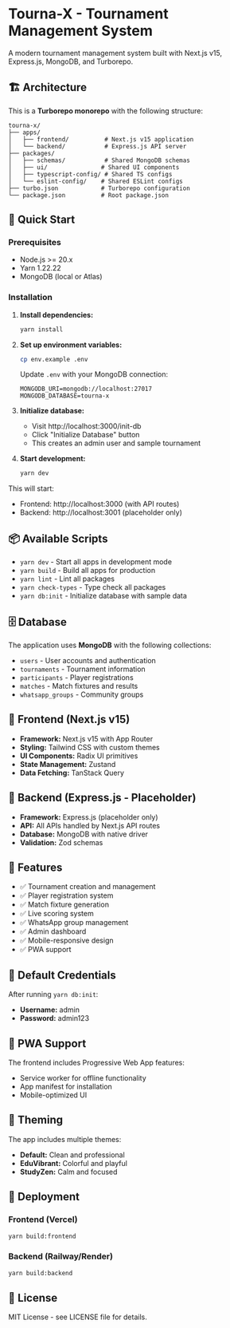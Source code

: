 # Tourna-X - Tournament Management System

A modern tournament management system built with Next.js v15, Express.js, MongoDB, and Turborepo.

## 🏗️ Architecture

This is a **Turborepo monorepo** with the following structure:

```
tourna-x/
├── apps/
│   ├── frontend/          # Next.js v15 application
│   └── backend/           # Express.js API server
├── packages/
│   ├── schemas/           # Shared MongoDB schemas
│   ├── ui/               # Shared UI components
│   ├── typescript-config/ # Shared TS configs
│   └── eslint-config/    # Shared ESLint configs
├── turbo.json            # Turborepo configuration
└── package.json          # Root package.json
```

## 🚀 Quick Start

### Prerequisites
- Node.js >= 20.x
- Yarn 1.22.22
- MongoDB (local or Atlas)

### Installation

1. **Install dependencies:**
   ```bash
   yarn install
   ```

2. **Set up environment variables:**
   ```bash
   cp env.example .env
   ```
   
   Update `.env` with your MongoDB connection:
   ```env
   MONGODB_URI=mongodb://localhost:27017
   MONGODB_DATABASE=tourna-x
   ```

3. **Initialize database:**
   - Visit http://localhost:3000/init-db
   - Click "Initialize Database" button
   - This creates an admin user and sample tournament

4. **Start development:**
   ```bash
   yarn dev
   ```

This will start:
- Frontend: http://localhost:3000 (with API routes)
- Backend: http://localhost:3001 (placeholder only)

## 📦 Available Scripts

- `yarn dev` - Start all apps in development mode
- `yarn build` - Build all apps for production
- `yarn lint` - Lint all packages
- `yarn check-types` - Type check all packages
- `yarn db:init` - Initialize database with sample data

## 🗄️ Database

The application uses **MongoDB** with the following collections:
- `users` - User accounts and authentication
- `tournaments` - Tournament information
- `participants` - Player registrations
- `matches` - Match fixtures and results
- `whatsapp_groups` - Community groups

## 🎨 Frontend (Next.js v15)

- **Framework:** Next.js v15 with App Router
- **Styling:** Tailwind CSS with custom themes
- **UI Components:** Radix UI primitives
- **State Management:** Zustand
- **Data Fetching:** TanStack Query

## 🔧 Backend (Express.js - Placeholder)

- **Framework:** Express.js (placeholder only)
- **API:** All APIs handled by Next.js API routes
- **Database:** MongoDB with native driver
- **Validation:** Zod schemas

## 🎯 Features

- ✅ Tournament creation and management
- ✅ Player registration system
- ✅ Match fixture generation
- ✅ Live scoring system
- ✅ WhatsApp group management
- ✅ Admin dashboard
- ✅ Mobile-responsive design
- ✅ PWA support

## 🔐 Default Credentials

After running `yarn db:init`:
- **Username:** admin
- **Password:** admin123

## 📱 PWA Support

The frontend includes Progressive Web App features:
- Service worker for offline functionality
- App manifest for installation
- Mobile-optimized UI

## 🎨 Theming

The app includes multiple themes:
- **Default:** Clean and professional
- **EduVibrant:** Colorful and playful
- **StudyZen:** Calm and focused

## 🚀 Deployment

### Frontend (Vercel)
```bash
yarn build:frontend
```

### Backend (Railway/Render)
```bash
yarn build:backend
```

## 📄 License

MIT License - see LICENSE file for details.

